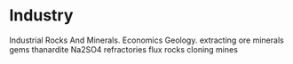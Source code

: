 # Industry
Industrial Rocks And Minerals.
Economics Geology.
extracting ore minerals
gems
thanardite Na2SO4
refractories
flux
rocks cloning
mines

